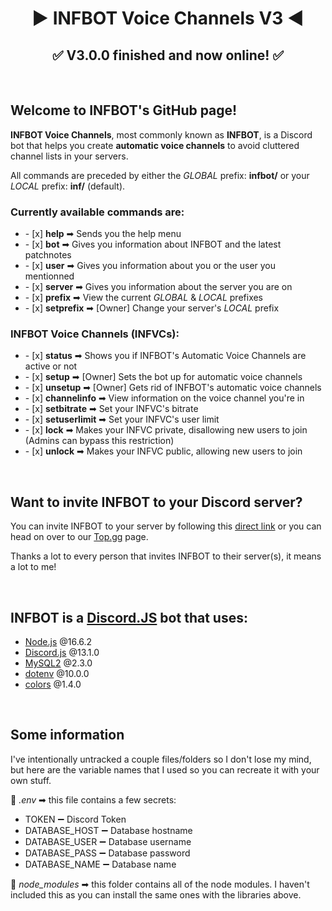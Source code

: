 <h1 align="center">▶ INFBOT Voice Channels V3 ◀</h1>
<h2 align="center">✅ V3.0.0 finished and now online! ✅</h2><br>

<div>
  <h2>Welcome to INFBOT's GitHub page!</h2>
  <div>
    <p><b>INFBOT Voice Channels</b>, most commonly known as <b>INFBOT</b>, is a Discord bot that helps you create <b>automatic voice channels</b> to avoid cluttered channel lists in your servers.</p>
    <p>All commands are preceded by either the <em>GLOBAL</em> prefix: <b>infbot/</b> or your <em>LOCAL</em> prefix: <b>inf/</b> (default).</p>
  </div>
  <div>
    <h3>Currently available commands are:</h3>
    <ul>
      <li>- [x] <b>help</b> ➡ Sends you the help menu</li>
      <li>- [x] <b>bot</b> ➡ Gives you information about INFBOT and the latest patchnotes</li>
      <li>- [x] <b>user</b> ➡ Gives you information about you or the user you mentionned</li>
      <li>- [x] <b>server</b> ➡ Gives you information about the server you are on</li>
      <li>- [x] <b>prefix</b> ➡ View the current <em>GLOBAL</em> & <em>LOCAL</em> prefixes</li>
      <li>- [x] <b>setprefix</b> ➡ [Owner] Change your server's <em>LOCAL</em> prefix</li>
    </ul>
    <h3>INFBOT Voice Channels (INFVCs):</h3>
    <ul>
      <li>- [x] <b>status</b> ➡ Shows you if INFBOT's Automatic Voice Channels are active or not</li>
      <li>- [x] <b>setup</b> ➡ [Owner] Sets the bot up for automatic voice channels</li>
      <li>- [x] <b>unsetup</b> ➡ [Owner] Gets rid of INFBOT's automatic voice channels</li>
      <li>- [x] <b>channelinfo</b> ➡ View information on the voice channel you're in</li>
      <li>- [x] <b>setbitrate</b> ➡ Set your INFVC's bitrate</li>
      <li>- [x] <b>setuserlimit</b> ➡ Set your INFVC's user limit</li>
      <li>- [x] <b>lock</b> ➡ Makes your INFVC private, disallowing new users to join (Admins can bypass this restriction)</li>
      <li>- [x] <b>unlock</b> ➡ Makes your INFVC public, allowing new users to join</li>
    </ul>
  </div>
</div><br>

<div>
  <h2>Want to invite INFBOT to your Discord server?</h2>
  <p>You can invite INFBOT to your server by following this <a href="https://discord.com/oauth2/authorize?client_id=732316684496404521&scope=bot&permissions=17047568">direct link</a> or you can head on over to our <a href="https://top.gg/bot/732316684496404521">Top.gg</a> page.</p>
  <p>Thanks a lot to every person that invites INFBOT to their server(s), it means a lot to me!</p>
</div><br>

<div>
  <h2>INFBOT is a <a href="https://discord.js.org/">Discord.JS</a> bot that uses:</h2>
  <ul>
    <li><a href="https://nodejs.org/en/">Node.js</a> @16.6.2</li>
    <li><a href="https://discord.js.org/#/">Discord.js</a> @13.1.0</li>
    <li><a href="https://www.npmjs.com/package/mysql2">MySQL2</a> @2.3.0</li>
    <li><a href="https://www.npmjs.com/package/dotenv">dotenv</a> @10.0.0</li>
    <li><a href="https://www.npmjs.com/package/colors">colors</a> @1.4.0</li>
  </ul>
</div><br>

<div>
  <h2>Some information</h2>
  <p>I've intentionally untracked a couple files/folders so I don't lose my mind, but here are the variable names that I used so you can recreate it with your own stuff.</p>
  <p>📁 <em>.env</em> ➡ this file contains a few secrets:</p>
  <ul>
    <li>TOKEN ➖ Discord Token</li>
    <li>DATABASE_HOST ➖ Database hostname</li>
    <li>DATABASE_USER ➖ Database username</li>
    <li>DATABASE_PASS ➖ Database password</li>
    <li>DATABASE_NAME ➖ Database name</li>
  </ul>
  <p>📂 <em>node_modules</em> ➡ this folder contains all of the node modules. I haven't included this as you can install the same ones with the libraries above.
</div>
